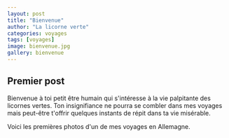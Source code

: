 ```yaml
---
layout: post
title: "Bienvenue"
author: "La licorne verte"
categories: voyages
tags: [voyages]
image: bienvenue.jpg
gallery: bienvenue
---
```


## Premier post

Bienvenue à toi petit être humain qui s'intéresse à la vie palpitante des licornes vertes. Ton insignifiance ne pourra se combler dans mes voyages mais peut-être t'offrir quelques instants de répit dans ta vie misérable.

Voici les premières photos d'un de mes voyages en Allemagne. 


